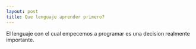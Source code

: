 ```yaml
---
layout: post
title: Que lenguaje aprender primero?
---
```

El lenguaje con el cual empecemos a programar es una decision realmente importante.
